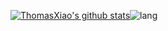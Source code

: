 [![ThomasXiao's github stats](https://github-readme-stats.vercel.app/api?username=xiaorz&count_private=true&show_icons=true)](https://github.com/xiaorz)![lang](https://github-readme-stats.vercel.app/api/top-langs/?username=xiaorz&layout=compact)  
